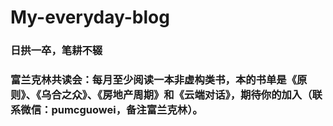 # My-everyday-blog

### 日拱一卒，笔耕不辍

### 富兰克林共读会：每月至少阅读一本非虚构类书，本的书单是《原则》、《乌合之众》、《房地产周期》和《云端对话》，期待你的加入（联系微信：pumcguowei，备注富兰克林）。
